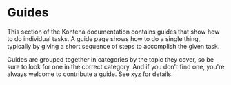 # Guides

This section of the Kontena documentation contains guides that show how to do individual tasks. A guide page shows how to do a single thing, typically by giving a short sequence of steps to accomplish the given task.

Guides are grouped together in categories by the topic they cover, so be sure to look for one in the correct category. And if you don't find one, you're always welcome to contribute a guide. See xyz for details.


